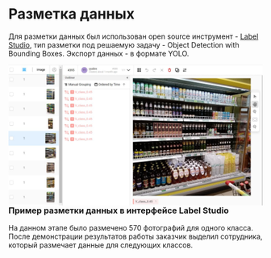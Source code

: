 # Разметка данных  
Для разметки данных был использован open source инструмент - [Label Studio](https://labelstud.io/), тип разметки под решаемую задачу - Object Detection with Bounding Boxes. Экспорт данных - в формате YOLO.
 
<img align="right" width="1280" height="" src=../img/labeling.jpg>  

### Пример разметки данных в интерфейсе Label Studio  

На данном этапе было размечено 570 фотографий для одного класса. После демонстрации результатов работы заказчик выделил сотрудника, который размечает данные для следующих классов.